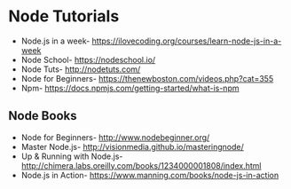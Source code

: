 # Node Tutorials

* Node.js in a week- https://ilovecoding.org/courses/learn-node-js-in-a-week
* Node School- https://nodeschool.io/
* Node Tuts- http://nodetuts.com/
* Node for Beginners- https://thenewboston.com/videos.php?cat=355
* Npm- https://docs.npmjs.com/getting-started/what-is-npm

## Node Books

* Node for Beginners- http://www.nodebeginner.org/
* Master Node.js- http://visionmedia.github.io/masteringnode/
* Up & Running with Node.js- http://chimera.labs.oreilly.com/books/1234000001808/index.html
* Node.js in Action- https://www.manning.com/books/node-js-in-action
